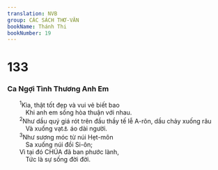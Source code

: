 ```yaml
---
translation: NVB
group: CÁC SÁCH THƠ-VĂN
bookName: Thánh Thi 
bookNumber: 19
---
```


<div class="title"><h1>133</h1><h3>Ca Ngợi Tình Thương Anh Em </h3></div>
<span class="verse thi_133_1">  <sup>1</sup>Kìa, thật tốt đẹp và vui vẻ biết bao <br/>   Khi anh em sống hòa thuận với nhau. <br/></span>
<span class="verse thi_133_2">  <sup>2</sup>Như dầu quý giá rót trên đầu thầy tế lễ A-rôn, dầu chảy xuống râu <br/>   Và xuống vạt<a data-toggle="tooltip" data-placement="bottom" title="Ctd: cổ">⚓</a> áo dài người. <br/></span>
<span class="verse thi_133_3">  <sup>3</sup>Như sương móc từ núi Hẹt-môn <br/>   Sa xuống núi đồi Si-ôn; <br/>  Vì tại đó CHÚA đã ban phước lành, <br/>   Tức là sự sống đời đời. <br/></span>

